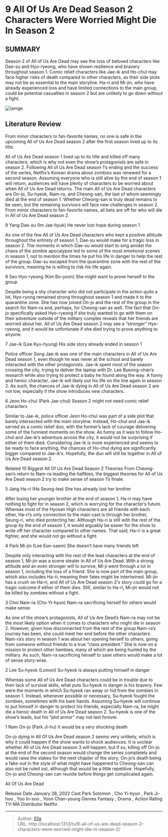 # 9 All Of Us Are Dead Season 2 Characters Were Worried Might Die In Season 2


## SUMMARY 


 Season 2 of All of Us Are Dead may see the loss of beloved characters like Dae-su and Hyo-ryeong, who have shown resilience and bravery throughout season 1. 
 Comic relief characters like Jae-ik and Ho-chul may face higher risks of death compared to other characters, as their side plots may not be as essential to the main storyline. 
 Ha-ri and Mi-jin, who have already experienced loss and have limited connections to the main group, could be potential casualties in season 2 but are unlikely to go down without a fight. 

![iamge](https://static1.srcdn.com/wordpress/wp-content/uploads/2024/01/all-of-us-are-dead-season-2-characters-die.jpg)

## Literature Review
From minor characters to fan-favorite names, no one is safe in the upcoming All of Us Are Dead season 2 after the first season lived up to its title.




All of Us Are Dead season 1 lived up to its title and killed off many characters, which is why not even the show’s protagonists are safe in season 2. Following All of Us Are Dead season 1’s ending and the success of the series, Netflix’s Korean drama about zombies was renewed for a second season. Assuming everyone who is still alive by the end of season 1 will return, audiences will have plenty of characters to be worried about when All of Us Are Dead returns.
The main All of Us Are Dead characters are On-jo, Su-hyeok, Nam-ra, and Cheong-san, the last of whom seemingly died at the end of season 1. Whether Cheong-san is truly dead remains to be seen, but the remaining survivors will face new challenges in season 2. From minor characters to fan-favorite names, all bets are off for who will die in All of Us Are Dead season 2.




 9  Yang Dae-su (Im Jae-hyuk) 
He never lost hope during season 1
        

As one of the few All of Us Are Dead characters who kept a positive attitude throughout the entirety of season 1, Dae-su would make for a tragic loss in season 2. The moments in which Dae-su would start to sing amidst the chaos of the zombie apocalypse led to some of the most emotional scenes in season 1, not to mention the times he put his life in danger to help the rest of the group. Dae-su escaped from the quarantine zone with the rest of the survivors, meaning he is willing to risk his life again.





 8  Seo Hyo-ryeong (Kim Bo-yoon) 
She might want to prove herself to the group
        

Despite being a shy character who did not participate in the action quite a lot, Hyo-ryong remained strong throughout season 1 and made it to the quarantine zone. She has now joined On-jo and the rest of the group in the search for Nam-ra and, perhaps, for Cheong-san as well. The fact that On-jo specifically asked Hyo-ryeong if she truly wanted to go with them on their adventure outside of the military complex reveals that her friends are worried about her. All of Us Are Dead season 2 may see a “stronger” Hyo-ryeong, and it would be unfortunate if she died trying to prove anything to anyone.





 7  Jae-ik (Lee Kyu-hyung) 
His side story already ended in season 1
        

Police officer Song Jae-ik was one of the main characters in All of Us Are Dead season 1, even though he was never at the school and barely interacted with the other protagonists. Jae-ik spent most of the season crossing the city, trying to deliver the laptop with Dr. Lee Byeong-chan’s research while also trying to protect a baby he found along the way. A funny and heroic character, Jae-ik will likely put his life on the line again in season 2. As such, the chances of Jae-ik dying in All of Us Are Dead season 2 are not low, especially if the show introduces new characters.





 6  Jeon Ho-chul (Park Jae-chul) 
Season 2 might not need comic relief characters
        

Similar to Jae-ik, police officer Jeon Ho-chul was part of a side plot that barely intersected with the main storyline. Instead, Ho-chul and Jae-ik served as a comic relief duo, with the former’s lack of courage delivering some of the funniest moments on the show. As funny as it was to follow Ho-chul and Jae-ik’s adventure across the city, it would not be surprising if either of them died. Considering Jae-ik is more experienced and seems to be ready to face anything, the chances of Ho-chul dying are significantly bigger compared to Jae-ik’s. Hopefully, the duo will still be together in All of Us Are Dead season 2.
            
Related
 10 Biggest All Of Us Are Dead Season 2 Theories 
From Cheong-san’s return to Nam-ra leading the halfbies, the biggest theories for All of Us Are Dead season 2 try to make sense of season 1’s finale.









 5  Jang Ha-ri (Ha Seung-lee) 
She has already lost her brother
        

After losing her younger brother at the end of season 1, Ha-ri may have nothing to fight for in season 2, which is worrying for the character’s future. Whereas most of the Hyosan High characters are all friends with each other, Ha-ri’s only connection to the main cast is through her brother, Seung-ri, who died protecting her. Although Ha-ri is still with the rest of the group by the end of season 1, it would arguably be easier for the show to write off her character compared to other names. That said, Ha-ri is a great fighter, and she would not go without a fight.





 4  Park Mi-jin (Lee Eun-saem) 
She doesn’t have many friends left
        

Despite only interacting with the rest of the lead characters at the end of season 1, Mi-jin was a scene stealer in All of Us Are Dead. With a strong attitude and an even stronger will to survive, Mi-ji went through a lot in season 1, including the loss of a friend. She is now part of the main group, which also includes Ha-ri, meaning their fates might be intertwined. Mi-jin has a crush on Ha-ri, and All of Us Are Dead season 2&#39;s story could go for a tragic outcome if either of them dies. Still, similar to Ha-ri, Mi-jin would not be killed by zombies without a fight.





 3  Choi Nam-ra (Cho Yi-hyun) 
Nam-ra sacrificing herself for others would make sense




As one of the show’s protagonists, All of Us Are Dead’s Nam-ra may not be the most likely option when it comes to characters who might die in season 2. However, given how disconnected from the rest of the group Nam-ra’s journey has been, she could meet her end before the other characters. Nam-ra’s story in season 1 was about her opening herself to others, going from someone without friends to a true “class president.” She is now on a mission to protect other hambies, many of which are being hunted by the military. As such, Nam-ra sacrificing herself to save others would make a lot of sense story-wise.





 2  Lee Su-hyeok (Lomon) 
Su-hyeok is always putting himself in danger


Whereas some All of Us Are Dead characters could be in trouble due to their lack of survival skills, what puts Su-hyeok in danger is his bravery. Few were the moments in which Su-hyeok ran away or hid from the zombies in season 1. Instead, whenever possible or necessary, Su-hyeok fought the zombies, sometimes with his bare hands. Assuming Su-hyeok will continue to put himself in danger to protect his friends, especially Nam-ra, he might die a heroic death in All of Us Are Dead season 2. Su-hyeok is one of the show’s leads, but his “plot armor” may not last forever.





 1  Nam On-jo (Park Ji-hu) 
It would be a very shocking death




On-jo dying in All Of Us Are Dead season 2 seems very unlikely, which is why it could happen if the show wants to shock audiences. It is unclear whether All of Us Are Dead season 3 will happen, but if so, killing off On-jo at the end of the second season would change the series completely and would raise the stakes for the next chapter of the story. On-jo’s death being a fake-out in the style of what might have happened to Cheong-san can also not be ruled out, although that would be a little repetitive. Hopefully, On-jo and Cheong-san can reunite before things get complicated again.
        


 All Of Us Are Dead 

 Release Date   January 28, 2022    Cast   Park Solomon , Cho Yi-hyun , Park Ji-hoo , Yoo In-soo , Yoon Chan-young    Genres   Fantasy , Drama , Action    Rating   TV-MA    Distributor   Netflix    




  

---

> Author: [Ella](https://instagram.hk.cn/)  
> URL: http://localhost:1313/tv/9-all-of-us-are-dead-season-2-characters-were-worried-might-die-in-season-2/  

